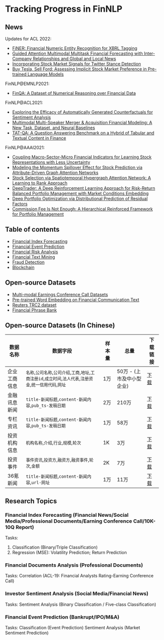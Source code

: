 # Tracking Progress in FinNLP

## News

Updates for ACL 2022:

- [FiNER: Financial Numeric Entity Recognition for XBRL Tagging](https://www.2022.aclweb.org/papers)
- [Guided Attention Multimodal Multitask Financial Forecasting with Inter-Company Relationships and Global and Local News](https://www.2022.aclweb.org/papers)
- [Incorporating Stock Market Signals for Twitter Stance Detection](https://www.2022.aclweb.org/papers)
- [Buy Tesla, Sell Ford: Assessing Implicit Stock Market Preference in Pre-trained Language Models](https://www.2022.aclweb.org/papers)

FinNLP@EMNLP2021:
- [FinQA: A Dataset of Numerical Reasoning over Financial Data](https://arxiv.org/abs/2109.00122)

FinNLP@ACL2021:
- [Exploring the Efficacy of Automatically Generated Counterfactuals for Sentiment Analysis](https://arxiv.org/abs/2106.15231)
- [Multimodal Multi-Speaker Merger & Acquisition Financial Modeling: A New Task, Dataset, and Neural Baselines](https://old.insight-centre.org/sites/default/files/publications/a_multimodal_aligned_earnings_conference_call_dataset_for_financial_risk_prediction.pdf)
- [TAT-QA: A Question Answering Benchmark on a Hybrid of Tabular and Textual Content in Finance](https://arxiv.org/abs/2105.07624)

FinNLP@AAAI2021:
- [Coupling Macro-Sector-Micro Financial Indicators for Learning Stock Representations with Less Uncertainty](https://www.aaai.org/AAAI21Papers/AAAI-7228.WangG.pdf)
- [Modeling the Momentum Spillover Effect for Stock Prediction via Attribute-Driven Graph Attention Networks](https://www.aaai.org/AAAI21Papers/AAAI-5328.ChengR.pdf)
- [Stock Selection via Spatiotemporal Hypergraph Attention Network: A Learning to Rank Approach](http://34.94.61.102/paper_AAAI-7907.html)
- [DeepTrader: A Deep Reinforcement Learning Approach for Risk-Return Balanced Portfolio Management with Market Conditions Embedding](https://biweihuang.com/publications-2/)
- [Deep Portfolio Optimization via Distributional Prediction of Residual Factors](https://arxiv.org/pdf/2012.07245.pdf)
- [Commission Fee Is Not Enough: A Hierarchical Reinforced Framework for Portfolio Management](https://arxiv.org/pdf/2012.12620.pdf)

## Table of contents
- [Financial Index Forecasting](/NLP-based_Financial_Forecasting/README.md)
- [Financial Event Prediction](/Financial_Event_Prediction/README.md)
- [Financial Risk Analysis](/Financial_Risk_Analysis/README.md)
- [Financial Text Mining](/Financial_Text_Mining/README.md)
- [Fraud Detection](/Fraud_Detection/README.md)
- [Blockchain](/Blockchain/README.md)

## Open-source Datasets
- [Multi-modal Earnings Conference Call Datasets](/Earnings_Call_Datasets/README.md)
- [Pre-trained Word Embedding on Financial Communication Text](https://github.com/yya518/FinBERT)
- [Reuters TRC2 dataset](https://trec.nist.gov/data/reuters/reuters.html)
- [Financial Phrase Bank](https://www.researchgate.net/publication/251231364_FinancialPhraseBank-v10)

## Open-source Datasets (In Chinese)


| 数据名称  | 数据字段 | 样本量 | 总量 |  下载链接 |
| ----- |  ------ | ----- | ----- | ----- |
| 企业工商信息 | `名称`,`公司名称`,`公司介绍`,`工商`,`地址`,`工商注册id`,`成立时间`,`法人代表`,`注册资金`,`统一信用代码`,`网址` | 1万 | 50万 - (上市及中小型企业) |[下载](https://github.com/smoothnlp/FinancialDatasets/blob/master/data/SmoothNLP%E5%B7%A5%E5%95%86%E6%95%B0%E6%8D%AE%E9%9B%86%E6%A0%B7%E6%9C%AC10K.xlsx) | 
| 金融讯息新闻 | `title-新闻标题`,`content-新闻内容`,`pub_ts-发稿日期` | 2万 | 210万 | [下载](https://github.com/smoothnlp/FinancialDatasets/blob/master/data/SmoothNLP%E4%B8%93%E6%A0%8F%E8%B5%84%E8%AE%AF%E6%95%B0%E6%8D%AE%E9%9B%86%E6%A0%B7%E6%9C%AC10k.xlsx) |
| 专栏资讯 | `title-新闻标题`,`content-新闻内容`,`pub_ts-发稿日期` | 1万 | 58万 | [下载](https://github.com/smoothnlp/FinancialDatasets/blob/master/data/SmoothNLP%E4%B8%93%E6%A0%8F%E8%B5%84%E8%AE%AF%E6%95%B0%E6%8D%AE%E9%9B%86%E6%A0%B7%E6%9C%AC10k.xlsx) |
| 投资机构信息 | `机构名称`,`介绍`,`行业`,`规模`,`轮次`| 1K | 3万 | [下载](https://github.com/smoothnlp/FinancialDatasets/blob/master/data/SmoothNLP%E6%8A%95%E8%B5%84%E7%BB%93%E6%9E%84%E6%95%B0%E6%8D%AE%E9%9B%86%E6%A0%B7%E6%9C%AC1k.xlsx) |
| 投资事件 | `事件资讯`,`投资方`,`融资方`,`融资事件`,`轮次`,`金额` | 2K | 7万 | [下载](https://github.com/smoothnlp/FinancialDatasets/blob/master/data/SmoothNLP%E6%8A%95%E8%B5%84%E4%BA%8B%E4%BB%B6%E6%95%B0%E6%8D%AE%E9%9B%86%E6%A0%B7%E6%9C%AC2k.xlsx) |
|36氪新闻| `title-新闻标题`,`content-新闻内容`,`url-网址` |1万|11万|[下载](https://github.com/smoothnlp/FinancialDatasets/blob/master/data/SmoothNLP36kr新闻数据集10k.xlsx)

## Research Topics
### Financial Index Forecasting (Financial News/Social Media/Professional Documents/Earning Conference Call/10K-10Q Report)
Tasks:
1) Classification (Binary/Triple Classification)
2) Regression (MSE): Volatility Prediction; Return Prediction

### Financial Documents Analysis (Professional Documents)
Tasks:
Correlation (ACL-19: Financial Analysts Rating-Earning Conference Call)


### Investor Sentiment Analysis (Social Media/Financial News)
Tasks:
Sentiment Analysis (Binary Classification / Five-class Classification)


### Financial Event Prediction (Bankrupt/IPO/M&A)
Tasks:
Classification (Event Prediction)
Sentiment Analysis (Market Sentiment Prediction)

